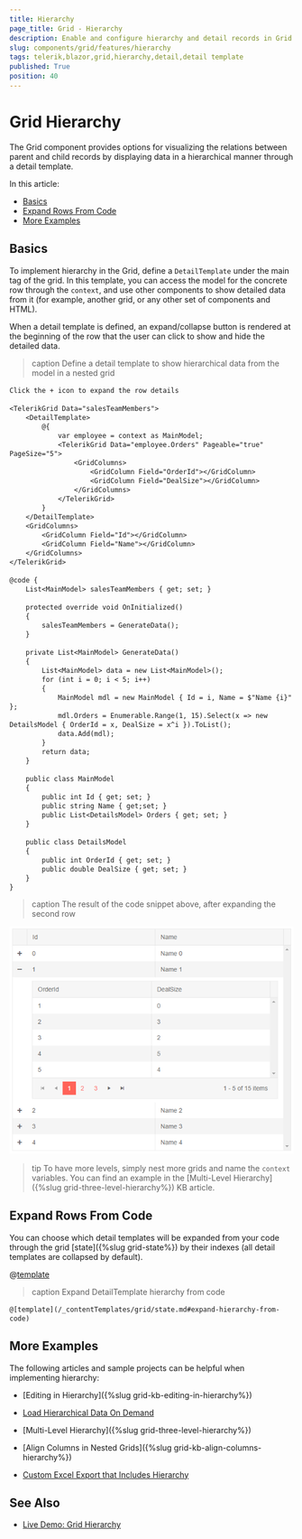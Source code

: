 ```yaml
---
title: Hierarchy
page_title: Grid - Hierarchy
description: Enable and configure hierarchy and detail records in Grid for Blazor.
slug: components/grid/features/hierarchy
tags: telerik,blazor,grid,hierarchy,detail,detail template
published: True
position: 40
---
```


# Grid Hierarchy

The Grid component provides options for visualizing the relations between parent and child records by displaying data in a hierarchical manner through a detail template.

In this article:

* [Basics](#basics)
* [Expand Rows From Code](#expand-rows-from-code)
* [More Examples](#more-examples)

## Basics

To implement hierarchy in the Grid, define a `DetailTemplate` under the main tag of the grid. In this template, you can access the model for the concrete row through the `context`, and use other components to show detailed data from it (for example, another grid, or any other set of components and HTML).

When a detail template is defined, an expand/collapse button is rendered at the beginning of the row that the user can click to show and hide the detailed data.

>caption Define a detail template to show hierarchical data from the model in a nested grid

````CSHTML
Click the + icon to expand the row details

<TelerikGrid Data="salesTeamMembers">
    <DetailTemplate>
        @{
            var employee = context as MainModel;
            <TelerikGrid Data="employee.Orders" Pageable="true" PageSize="5">
                <GridColumns>
                    <GridColumn Field="OrderId"></GridColumn>
                    <GridColumn Field="DealSize"></GridColumn>
                </GridColumns>
            </TelerikGrid>
        }
    </DetailTemplate>
    <GridColumns>
        <GridColumn Field="Id"></GridColumn>
        <GridColumn Field="Name"></GridColumn>
    </GridColumns>
</TelerikGrid>

@code {
    List<MainModel> salesTeamMembers { get; set; }

    protected override void OnInitialized()
    {
        salesTeamMembers = GenerateData();
    }

    private List<MainModel> GenerateData()
    {
        List<MainModel> data = new List<MainModel>();
        for (int i = 0; i < 5; i++)
        {
            MainModel mdl = new MainModel { Id = i, Name = $"Name {i}" };
            mdl.Orders = Enumerable.Range(1, 15).Select(x => new DetailsModel { OrderId = x, DealSize = x^i }).ToList();
            data.Add(mdl);
        }
        return data;
    }

    public class MainModel
    {
        public int Id { get; set; }
        public string Name { get;set; }
        public List<DetailsModel> Orders { get; set; }
    }

    public class DetailsModel
    {
        public int OrderId { get; set; }
        public double DealSize { get; set; }
    }
}
````

>caption The result of the code snippet above, after expanding the second row

![](images/hierarchy-grid-in-grid.png)

>tip To have more levels, simply nest more grids and name the `context` variables. You can find an example in the [Multi-Level Hierarchy]({%slug grid-three-level-hierarchy%}) KB article.


## Expand Rows From Code

You can choose which detail templates will be expanded from your code through the grid [state]({%slug grid-state%}) by their indexes (all detail templates are collapsed by default).

@[template](/_contentTemplates/grid/state.md#initial-state)

>caption Expand DetailTemplate hierarchy from code

````CSHTML
@[template](/_contentTemplates/grid/state.md#expand-hierarchy-from-code)
````

## More Examples

The following articles and sample projects can be helpful when implementing hierarchy:

* [Editing in Hierarchy]({%slug grid-kb-editing-in-hierarchy%})

* [Load Hierarchical Data On Demand](https://github.com/telerik/blazor-ui/tree/master/grid/load-on-demand-hierarchy)

* [Multi-Level Hierarchy]({%slug grid-three-level-hierarchy%})

* [Align Columns in Nested Grids]({%slug grid-kb-align-columns-hierarchy%})

* [Custom Excel Export that Includes Hierarchy](https://github.com/telerik/blazor-ui/tree/master/grid/export-to-xlsx-hierarchy)


## See Also

  * [Live Demo: Grid Hierarchy](https://demos.telerik.com/blazor-ui/grid/hierarchy)
   
  
